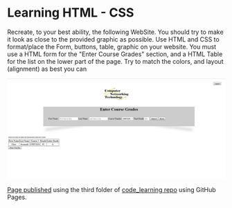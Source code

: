 # Learning HTML - CSS

Recreate, to your best ability, the following WebSite.  You should try to make it look as close to the provided graphic as possible.  Use HTML and CSS to format/place the Form, buttons, table, graphic on your website.
You  must use a HTML form for the "Enter Course Grades" section, and a HTML Table for the list on the lower part of the page.  Try to match the colors, and layout (alignment) as best you can

<p>
    <img src="Readme - TASK.jpg">
</p>

[Page published](https://snigf12.github.io/WillUpdateItlater/) using the third folder of [code_learning repo](https://github.com/Snigf12/code_learning) using GitHub Pages.